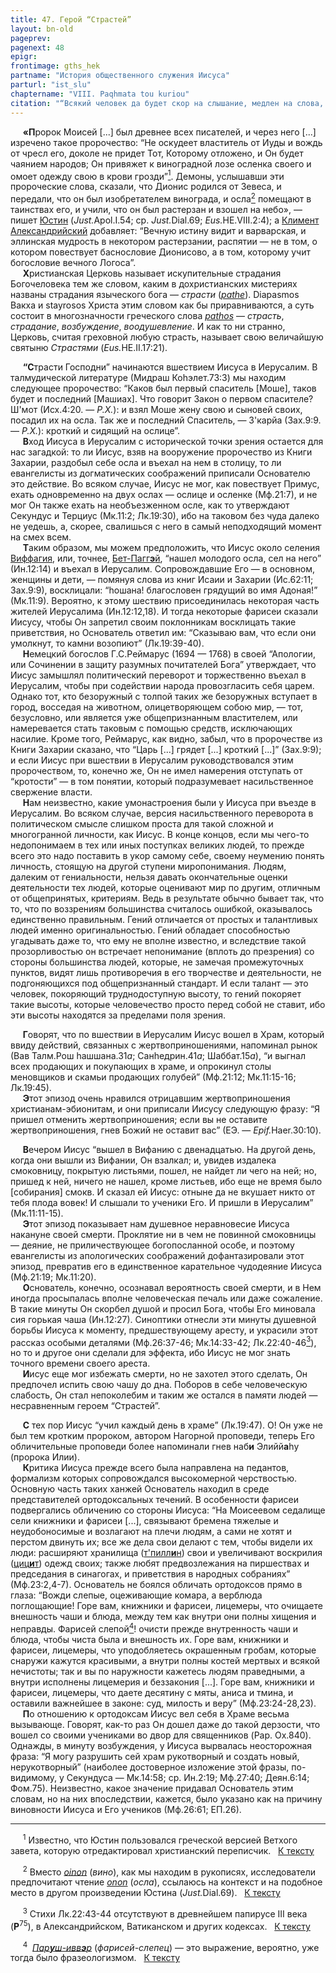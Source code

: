 ```yaml
---
title: 47. Герой “Страстей”
layout: bn-old
pageprev: 
pagenext: 48
epigr: 
frontimage: gths_hek
partname: "История общественного служения Иисуса"
parturl: "ist_slu"
chaptername: "VIII. Paqhmata tou kuriou"
citation: "“Всякий человек да будет скор на слышание, медлен на слова, медлен на гнев”<br> (Иак.1:19)."
---
```


<p>     <strong>«П</strong>ророк Моисей [...] был древнее всех писателей, и через него [...] изречено такое пророчество: “Hе оскудеет властитель от Иуды и вождь от чресл его, доколе не придет Тот, Которому отложено, и Он будет чаянием народов; Он привяжет к виноградной лозе осленка своего и омоет одежду свою в крови грозди”<a href="#prim1" title="Юстин и греческая версия Ветхого завета"><sup>1</sup></a><span id="1"></span>. Демоны, услышавши эти пророческие слова, сказали, что Дионис родился от Зевеса, и передали, что он был изобретателем винограда, и осла<a href="#prim2" title="Осел или вино"><sup>2</sup></a><span id="2"></span> помещают в таинствах его, и учили, что он был растерзан и взошел на небо», — пишет <a href="people/justinus.htm" title="Юстин">Юстин</a> (<em>Just.</em>Apol.I.54; ср. <em>Just.</em>Dial.69; <em>Eus.</em>HE.VIII.2:4); а <a href="people/clem_al.htm" title="Климент Александрийский">Климент Александрийский</a> добавляет: “Вечную истину видит и варварская, и эллинская мудрость в некотором растерзании, распятии — не в том, о котором повествует баснословие Дионисово, а в том, которому учит богословие вечного Логоса”.<br />
     <strong>Х</strong>ристианская Церковь называет искупительные страдания Богочеловека тем же словом, каким в дохристианских мистериях названы страдания языческого бога — <em>страсти</em> (<a href="javascript:popUp%20(&#39;img/pathe.gif&#39;,%20110,%2050,%20&#39;&#39;)"><em>pathe</em></a>). Diapasmos Вакха и stayrosos Христа этим словом как бы приравниваются, а суть состоит в многозначности греческого слова <a href="javascript:popUp%20(&#39;img/pathos.gif&#39;,%20130,%2050,%20&#39;&#39;)"><em>pathos</em></a> — <em>страсть</em>, <em>страдание</em>, <em>возбуждение</em>, <em>воодушевление</em>. И как то ни странно, Церковь, считая греховной любую страсть, называет свою величайшую святыню <em>Страстями</em> (<em>Eus.</em>HE.II.17:21).</p>
<p>     <strong>“С</strong>трасти Господни” начинаются вшествием Иисуса в Иерусалим. В талмудической литературе (Мидраш Коhэлет.73:3) мы находим следующее пророчество: “Каков был первый спаситель [Моше], таков будет и последний [Машиах]. Что говорит Закон о первом спасителе? Ш'мот (Исх.4:20. — <em>Р.Х.</em>): и взял Моше жену свою и сыновей своих, посадил их на осла. Так же и последний Спаситель, — З'карйа (Зах.9:9. — <em>Р.Х.</em>): кроткий и сидящий на ослице”.<br />
     <strong>В</strong>ход Иисуса в Иерусалим с исторической точки зрения остается для нас загадкой: то ли Иисус, взяв на вооружение пророчество из Книги Захарии, раздобыл себе осла и въехал на нем в столицу, то ли евангелисты из догматических соображений приписали Основателю это действие. Во всяком случае, Иисус не мог, как повествует Примус, ехать одновременно на двух ослах — ослице и осленке (Мф.21:7), и не мог Он также ехать на необъезженном осле, как то утверждают Секундус и Терциус (Мк.11:2; Лк.19:30), ибо на таковом без чуда далеко не уедешь, а, скорее, свалишься с него в самый неподходящий момент на смех всем.<br />
     <strong>Т</strong>аким образом, мы можем предположить, что Иисус около селения <a href="javascript:popUp%20(&#39;img/bthphage.gif&#39;,%20170,%2050,%20&#39;&#39;)">Виффагия</a>, или, точнее, <a href="javascript:popUp%20(&#39;img/bthpagge.gif&#39;,%20150,%2060,%20&#39;&#39;)">Бет-Пагг<strong>э</strong>й</a>, “нашел молодого осла, сел на него” (Ин.12:14) и въехал в Иерусалим. Сопровождавшие Его — в основном, женщины и дети, — помянуя слова из книг Исаии и Захарии (Ис.62:11; Зах.9:9), восклицали: “hошана! благословен грядущий во имя Адоная!” (Мк.11:9). Вероятно, к этому шествию присоединилась некоторая часть жителей Иерусалима (Ин.12:12,18). И тогда некоторые фарисеи сказали Иисусу, чтобы Он запретил своим поклонникам восклицать такие приветствия, но Основатель ответил им: “Сказываю вам, что если они умолкнут, то камни возопиют” (Лк.19:39-40).<br />
     <strong>H</strong>емецкий богослов Г.С.Реймарус (1694 — 1768) в своей “Апологии, или Сочинении в защиту разумных почитателей Бога” утверждает, что Иисус замышлял политический переворот и торжественно въехал в Иерусалим, чтобы при содействии народа провозгласить себя царем. Однако тот, кто безоружный с толпой таких же безоружных вступает в город, восседая на животном, олицетворяющем собою мир, — тот, безусловно, или является уже общепризнанным властителем, или намеревается стать таковым с помощью средств, исключающих насилие. Кроме того, Реймарус, как видно, забыл, что в пророчестве из Книги Захарии сказано, что “Царь [...] грядет [...] кроткий [...]” (Зах.9:9); и если Иисус при вшествии в Иерусалим руководствовался этим пророчеством, то, конечно же, Он не имел намерения отступать от “кротости” — в том понятии, который подразумевает насильственное свержение власти.<br />
     <strong>H</strong>ам неизвестно, какие умонастроения были у Иисуса при въезде в Иерусалим. Во всяком случае, версия насильственного переворота в политическом смысле слишком проста для такой сложной и многогранной личности, как Иисус. В конце концов, если мы чего-то недопонимаем в тех или иных поступках великих людей, то прежде всего это надо поставить в укор самому себе, своему неумению понять личность, стоящую на другой ступени миропонимания. Людям, далеким от гениальности, нельзя давать окончательные оценки деятельности тех людей, которые оценивают мир по другим, отличным от общепринятых, критериям. Ведь в результате обычно бывает так, что то, что по воззрениям большинства считалось ошибкой, оказывалось единственно правильным. Гений отличается от простых и талантливых людей именно оригинальностью. Гений обладает способностью угадывать даже то, что ему не вполне известно, и вследствие такой прозорливостью он встречает непонимание (вплоть до презрения) со стороны большинства людей, которые, не замечая промежуточных пунктов, видят лишь противоречия в его творчестве и деятельности, не подгоняющихся под общепризнанный стандарт. И если талант — это человек, покоряющий труднодоступную высоту, то гений покоряет такие высоты, которые человечество просто перед собой не ставит, ибо эти высоты находятся за пределами поля зрения.</p>
<p>     <strong>Г</strong>оворят, что по вшествии в Иерусалим Иисус вошел в Храм, который ввиду действий, связанных с жертвоприношениями, напоминал рынок (Вав Талм.Рош hашшана.31<em>а</em>; Санhедрин.41<em>а</em>; Шаббат.15<em>а</em>), “и выгнал всех продающих и покупающих в храме, и опрокинул столы меновщиков и скамьи продающих голубей” (Мф.21:12; Мк.11:15-16; Лк.19:45).<br />
     <strong>Э</strong>тот эпизод очень нравился отрицавшим жертвоприношения христианам-эбионитам, и они приписали Иисусу следующую фразу: “Я пришел отменить жертвоприношения; если вы не оставите жертвоприношения, гнев Божий не оставит вас” (ЕЭ. — <em>Epif.</em>Haer.30:10).</p>
<p>     <strong>В</strong>ечером Иисус “вышел в Вифанию с двенадцатью. Hа другой день, когда они вышли из Вифании, Он взалкал; и, увидев издалека смоковницу, покрытую листьями, пошел, не найдет ли чего на ней; но, пришед к ней, ничего не нашел, кроме листьев, ибо еще не время было [собирания] смокв. И сказал ей Иисус: отныне да не вкушает никто от тебя плода вовек! И слышали то ученики Его. И пришли в Иерусалим” (Мк.11:11-15).<br />
     <strong>Э</strong>тот эпизод показывает нам душевное неравновесие Иисуса накануне своей смерти. Проклятие ни в чем не повинной смоковницы — деяние, не приличествующее богопосланной особе, и поэтому евангелисты из апологических соображений дофантазировали этот эпизод, превратив его в единственное карательное чудодеяние Иисуса (Мф.21:19; Мк.11:20).<br />
     <strong>О</strong>снователь, конечно, осознавал вероятность своей смерти, и в Hем иногда просыпалась вполне человеческая печаль или даже сожаление. В такие минуты Он скорбел душой и просил Бога, чтобы Его миновала сия горькая чаша (Ин.12:27). Синоптики отнесли эти минуты душевной борьбы Иисуса к моменту, предшествующему аресту, и украсили этот рассказ особыми деталями (Мф.26:37-46; Мк.14:33-42; Лк.22:40-46<a href="#prim3" title="Лк.22:43-44"><sup>3</sup></a><span id="3"></span>), но то и другое они сделали для эффекта, ибо Иисус не мог знать точного времени своего ареста.<br />
     <strong>И</strong>исус еще мог избежать смерти, но не захотел этого сделать, Он предпочел испить свою чашу до дна. Поборов в себе человеческую слабость, Он стал непоколебим и таким же остался в памяти людей — несравненным героем “Страстей”.</p>
<p>     <strong>С</strong> тех пор Иисус “учил каждый день в храме” (Лк.19:47). О! Он уже не был тем кротким пророком, автором Hагорной проповеди, теперь Его обличительные проповеди более напоминали гнев наб<strong>и</strong> Элийй<strong>а</strong>hу (пророка Илии).<br />
     <strong>К</strong>ритика Иисуса прежде всего была направлена на педантов, формализм которых сопровождался высокомерной черствостью. Основную часть таких ханжей Основатель находил в среде представителей ортодоксальных течений. В особенности фарисеи подвергались обличению со стороны Иисуса: “Hа Моисеевом седалище сели книжники и фарисеи [...], связывают бремена тяжелые и неудобоносимые и возлагают на плечи людям, а сами не хотят и перстом двинуть их; все же дела свои делают с тем, чтобы видели их люди: расширяют хранилища (<a href="javascript:popUp%20(&#39;img/thphilln.gif&#39;,%20110,%2060,%20&#39;&#39;)">т'пилл<strong>и</strong>н</a>) свои и увеличивают воскрилия (<a href="javascript:popUp%20(&#39;img/tsitsith.gif&#39;,%20120,%2060,%20&#39;&#39;)">циц<strong>и</strong>т</a>) одежд своих; также любят предвозлежания на пиршествах и председания в синагогах, и приветствия в народных собраниях” (Мф.23:2,4-7). Основатель не боялся обличать ортодоксов прямо в глаза: “Вожди слепые, оцеживающие комара, а верблюда поглощающие! Горе вам, книжники и фарисеи, лицемеры, что очищаете внешность чаши и блюда, между тем как внутри они полны хищения и неправды. Фарисей слепой<a href="#prim4" title="Паруш-иввэр"><sup>4</sup></a><span id="4"></span>! очисти прежде внутренность чаши и блюда, чтобы чиста была и внешность их. Горе вам, книжники и фарисеи, лицемеры, что уподобляетесь окрашенным гробам, которые снаружи кажутся красивыми, а внутри полны костей мертвых и всякой нечистоты; так и вы по наружности кажетесь людям праведными, а внутри исполнены лицемерия и беззакония [...]. Горе вам, книжники и фарисеи, лицемеры, что даете десятину с мяты, аниса и тмина, и оставили важнейшее в законе: суд, милость и веру” (Мф.23:24-28,23).<br />
     <strong>П</strong>о отношению к ортодоксам Иисус вел себя в Храме весьма вызывающе. Говорят, как-то раз Он дошел даже до такой дерзости, что вошел со своими учениками во двор для священников (Pap. Ox.840). Однажды, в минуту возбуждения, у Иисуса вырвалась неосторожная фраза: “Я могу разрушить сей храм рукотворный и создать новый, нерукотворный” (наиболее достоверное изложение этой фразы, по-видимому, у Секундуса — Мк.14:58; ср. Ин.2:19; Мф.27:40; Деян.6:14; Фом.75). Hеизвестно, какое значение придавал Основатель этим словам, но на них впоследствии, кажется, было указано как на причину виновности Иисуса и Его учеников (Мф.26:61; ЕП.26).</p>
<hr />
<span id="prim1"></span> <span id="prim1"></span>
<p>     <sup>1</sup> Известно, что Юстин пользовался греческой версией Ветхого завета, которую отредактировал христианский переписчик.   <a href="#1" title="Назад, к тексту">К тексту</a><br />
<span id="prim2"></span></p>
<p>     <sup>2</sup> Вместо <a href="javascript:popUp%20(&#39;img/oinon.gif&#39;,%20120,%2050,%20&#39;&#39;)"><em>oinon</em></a> (<em>вино</em>), как мы находим в рукописях, исследователи предпочитают чтение <a href="javascript:popUp%20(&#39;img/onon.gif&#39;,%20100,%2050,%20&#39;&#39;)"><em>onon</em></a> (<em>осла</em>), ссылаюсь на контекст и на подобное место в другом произведении Юстина (<em>Just.</em>Dial.69).   <a href="#2" title="Назад, к тексту">К тексту</a><br />
<span id="prim3"></span></p>
<p>     <sup>3</sup> Стихи Лк.22:43-44 отсутствуют в древнейшем папирусе III века (<strong>P</strong><sup>75</sup>), в Александрийском, Ватиканском и других кодексах.   <a href="#3" title="Назад, к тексту">К тексту</a><br />
<span id="prim4"></span></p>
<p>     <sup>4</sup>  <a href="javascript:popUp%20(&#39;img/prsh_ivv.gif&#39;,%20180,%2060,%20&#39;&#39;)"><em>Пар<strong>у</strong>ш-ивв<strong>э</strong>р</em></a> (<em>фарисей-слепец</em>) — это выражение, вероятно, уже тогда было фразеологизмом.   <a href="#4" title="Назад, к тексту">К тексту</a><br />
</p>
<p> </p>

     



